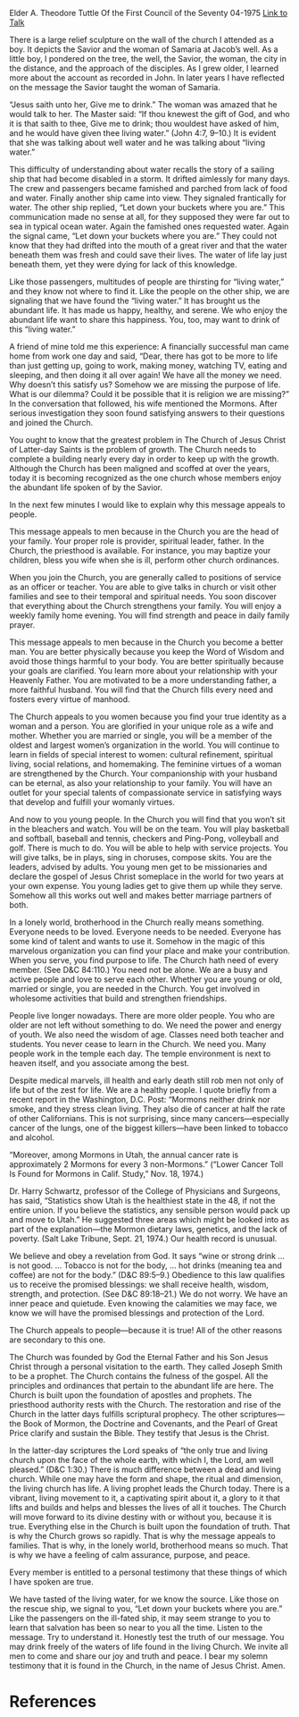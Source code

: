 Elder A. Theodore Tuttle
Of the First Council of the Seventy
04-1975
[Link to Talk](https://www.churchofjesuschrist.org/study/general-conference/1975/04/come-drink-the-living-water?lang=eng)

There is a large relief sculpture on the wall of the church I attended as a boy. It depicts the Savior and the woman of Samaria at Jacob’s well. As a little boy, I pondered on the tree, the well, the Savior, the woman, the city in the distance, and the approach of the disciples. As I grew older, I learned more about the account as recorded in John. In later years I have reflected on the message the Savior taught the woman of Samaria.

“Jesus saith unto her, Give me to drink.” The woman was amazed that he would talk to her. The Master said: “If thou knewest the gift of God, and who it is that saith to thee, Give me to drink; thou wouldest have asked of him, and he would have given thee living water.” (John 4:7, 9–10.) It is evident that she was talking about well water and he was talking about “living water.”

This difficulty of understanding about water recalls the story of a sailing ship that had become disabled in a storm. It drifted aimlessly for many days. The crew and passengers became famished and parched from lack of food and water. Finally another ship came into view. They signaled frantically for water. The other ship replied, “Let down your buckets where you are.” This communication made no sense at all, for they supposed they were far out to sea in typical ocean water. Again the famished ones requested water. Again the signal came, “Let down your buckets where you are.” They could not know that they had drifted into the mouth of a great river and that the water beneath them was fresh and could save their lives. The water of life lay just beneath them, yet they were dying for lack of this knowledge.

Like those passengers, multitudes of people are thirsting for “living water,” and they know not where to find it. Like the people on the other ship, we are signaling that we have found the “living water.” It has brought us the abundant life. It has made us happy, healthy, and serene. We who enjoy the abundant life want to share this happiness. You, too, may want to drink of this “living water.”

A friend of mine told me this experience: A financially successful man came home from work one day and said, “Dear, there has got to be more to life than just getting up, going to work, making money, watching TV, eating and sleeping, and then doing it all over again! We have all the money we need. Why doesn’t this satisfy us? Somehow we are missing the purpose of life. What is our dilemma? Could it be possible that it is religion we are missing?” In the conversation that followed, his wife mentioned the Mormons. After serious investigation they soon found satisfying answers to their questions and joined the Church.

You ought to know that the greatest problem in The Church of Jesus Christ of Latter-day Saints is the problem of growth. The Church needs to complete a building nearly every day in order to keep up with the growth. Although the Church has been maligned and scoffed at over the years, today it is becoming recognized as the one church whose members enjoy the abundant life spoken of by the Savior.

In the next few minutes I would like to explain why this message appeals to people.

This message appeals to men because in the Church you are the head of your family. Your proper role is provider, spiritual leader, father. In the Church, the priesthood is available. For instance, you may baptize your children, bless you wife when she is ill, perform other church ordinances.

When you join the Church, you are generally called to positions of service as an officer or teacher. You are able to give talks in church or visit other families and see to their temporal and spiritual needs. You soon discover that everything about the Church strengthens your family. You will enjoy a weekly family home evening. You will find strength and peace in daily family prayer.

This message appeals to men because in the Church you become a better man. You are better physically because you keep the Word of Wisdom and avoid those things harmful to your body. You are better spiritually because your goals are clarified. You learn more about your relationship with your Heavenly Father. You are motivated to be a more understanding father, a more faithful husband. You will find that the Church fills every need and fosters every virtue of manhood.

The Church appeals to you women because you find your true identity as a woman and a person. You are glorified in your unique role as a wife and mother. Whether you are married or single, you will be a member of the oldest and largest women’s organization in the world. You will continue to learn in fields of special interest to women: cultural refinement, spiritual living, social relations, and homemaking. The feminine virtues of a woman are strengthened by the Church. Your companionship with your husband can be eternal, as also your relationship to your family. You will have an outlet for your special talents of compassionate service in satisfying ways that develop and fulfill your womanly virtues.

And now to you young people. In the Church you will find that you won’t sit in the bleachers and watch. You will be on the team. You will play basketball and softball, baseball and tennis, checkers and Ping-Pong, volleyball and golf. There is much to do. You will be able to help with service projects. You will give talks, be in plays, sing in choruses, compose skits. You are the leaders, advised by adults. You young men get to be missionaries and declare the gospel of Jesus Christ someplace in the world for two years at your own expense. You young ladies get to give them up while they serve. Somehow all this works out well and makes better marriage partners of both.

In a lonely world, brotherhood in the Church really means something. Everyone needs to be loved. Everyone needs to be needed. Everyone has some kind of talent and wants to use it. Somehow in the magic of this marvelous organization you can find your place and make your contribution. When you serve, you find purpose to life. The Church hath need of every member. (See D&C 84:110.) You need not be alone. We are a busy and active people and love to serve each other. Whether you are young or old, married or single, you are needed in the Church. You get involved in wholesome activities that build and strengthen friendships.

People live longer nowadays. There are more older people. You who are older are not left without something to do. We need the power and energy of youth. We also need the wisdom of age. Classes need both teacher and students. You never cease to learn in the Church. We need you. Many people work in the temple each day. The temple environment is next to heaven itself, and you associate among the best.

Despite medical marvels, ill health and early death still rob men not only of life but of the zest for life. We are a healthy people. I quote briefly from a recent report in the Washington, D.C. Post: “Mormons neither drink nor smoke, and they stress clean living. They also die of cancer at half the rate of other Californians. This is not surprising, since many cancers—especially cancer of the lungs, one of the biggest killers—have been linked to tobacco and alcohol.

“Moreover, among Mormons in Utah, the annual cancer rate is approximately 2 Mormons for every 3 non-Mormons.” (“Lower Cancer Toll Is Found for Mormons in Calif. Study,” Nov. 18, 1974.)

Dr. Harry Schwartz, professor of the College of Physicians and Surgeons, has said, “Statistics show Utah is the healthiest state in the 48, if not the entire union. If you believe the statistics, any sensible person would pack up and move to Utah.” He suggested three areas which might be looked into as part of the explanation—the Mormon dietary laws, genetics, and the lack of poverty. (Salt Lake Tribune, Sept. 21, 1974.) Our health record is unusual.

We believe and obey a revelation from God. It says “wine or strong drink … is not good. … Tobacco is not for the body, … hot drinks (meaning tea and coffee) are not for the body.” (D&C 89:5–9.) Obedience to this law qualifies us to receive the promised blessings: we shall receive health, wisdom, strength, and protection. (See D&C 89:18–21.) We do not worry. We have an inner peace and quietude. Even knowing the calamities we may face, we know we will have the promised blessings and protection of the Lord.

The Church appeals to people—because it is true! All of the other reasons are secondary to this one.

The Church was founded by God the Eternal Father and his Son Jesus Christ through a personal visitation to the earth. They called Joseph Smith to be a prophet. The Church contains the fulness of the gospel. All the principles and ordinances that pertain to the abundant life are here. The Church is built upon the foundation of apostles and prophets. The priesthood authority rests with the Church. The restoration and rise of the Church in the latter days fulfills scriptural prophecy. The other scriptures—the Book of Mormon, the Doctrine and Covenants, and the Pearl of Great Price clarify and sustain the Bible. They testify that Jesus is the Christ.

In the latter-day scriptures the Lord speaks of “the only true and living church upon the face of the whole earth, with which I, the Lord, am well pleased.” (D&C 1:30.) There is much difference between a dead and living church. While one may have the form and shape, the ritual and dimension, the living church has life. A living prophet leads the Church today. There is a vibrant, living movement to it, a captivating spirit about it, a glory to it that lifts and builds and helps and blesses the lives of all it touches. The Church will move forward to its divine destiny with or without you, because it is true. Everything else in the Church is built upon the foundation of truth. That is why the Church grows so rapidly. That is why the message appeals to families. That is why, in the lonely world, brotherhood means so much. That is why we have a feeling of calm assurance, purpose, and peace.

Every member is entitled to a personal testimony that these things of which I have spoken are true.

We have tasted of the living water, for we know the source. Like those on the rescue ship, we signal to you, “Let down your buckets where you are.” Like the passengers on the ill-fated ship, it may seem strange to you to learn that salvation has been so near to you all the time. Listen to the message. Try to understand it. Honestly test the truth of our message. You may drink freely of the waters of life found in the living Church. We invite all men to come and share our joy and truth and peace. I bear my solemn testimony that it is found in the Church, in the name of Jesus Christ. Amen.

# References
